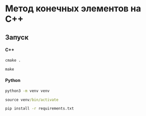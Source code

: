 # Метод конечных элементов на С++



## Запуск

#### С++

```cmd
cmake .
```

```cmd
make
```

#### Python

```cmd
python3 -m venv venv
```

```cmd
source venv/bin/activate
```

```cmd
pip install -r requirements.txt
```
